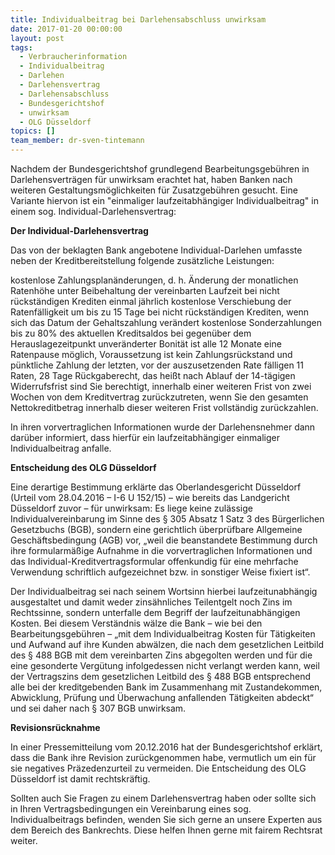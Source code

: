 ```yaml
---
title: Individualbeitrag bei Darlehensabschluss unwirksam
date: 2017-01-20 00:00:00
layout: post
tags:
  - Verbraucherinformation
  - Individualbeitrag
  - Darlehen
  - Darlehensvertrag
  - Darlehensabschluss
  - Bundesgerichtshof
  - unwirksam
  - OLG Düsseldorf
topics: []
team_member: dr-sven-tintemann
---
```



Nachdem der Bundesgerichtshof grundlegend Bearbeitungsgebühren in Darlehensverträgen für unwirksam erachtet hat, haben Banken nach weiteren Gestaltungsmöglichkeiten für Zusatzgebühren gesucht. Eine Variante hiervon ist ein "einmaliger laufzeitabhängiger Individualbeitrag" in einem sog. Individual-Darlehensvertrag:

**Der Individual-Darlehensvertrag**

Das von der beklagten Bank angebotene Individual-Darlehen umfasste neben der Kreditbereitstellung folgende zusätzliche Leistungen:

kostenlose Zahlungsplanänderungen, d. h. Änderung der monatlichen Ratenhöhe unter Beibehaltung der vereinbarten Laufzeit bei nicht rückständigen Krediten einmal jährlich kostenlose Verschiebung der Ratenfälligkeit um bis zu 15 Tage bei nicht rückständigen Krediten, wenn sich das Datum der Gehaltszahlung verändert kostenlose Sonderzahlungen bis zu 80% des aktuellen Kreditsaldos bei gegenüber dem Herauslagezeitpunkt unveränderter Bonität ist alle 12 Monate eine Ratenpause möglich, Voraussetzung ist kein Zahlungsrückstand und pünktliche Zahlung der letzten, vor der auszusetzenden Rate fälligen 11 Raten, 28 Tage Rückgaberecht, das heißt nach Ablauf der 14-tägigen Widerrufsfrist sind Sie berechtigt, innerhalb einer weiteren Frist von zwei Wochen von dem Kreditvertrag zurückzutreten, wenn Sie den gesamten Nettokreditbetrag innerhalb dieser weiteren Frist vollständig zurückzahlen.

In ihren vorvertraglichen Informationen wurde der Darlehensnehmer dann darüber informiert, dass hierfür ein laufzeitabhängiger einmaliger Individualbeitrag anfalle.

**Entscheidung des OLG Düsseldorf**

Eine derartige Bestimmung erklärte das Oberlandesgericht Düsseldorf (Urteil vom 28.04.2016 – I-6 U 152/15) – wie bereits das Landgericht Düsseldorf zuvor – für unwirksam: Es liege keine zulässige Individualvereinbarung im Sinne des § 305 Absatz 1 Satz 3 des Bürgerlichen Gesetzbuchs (BGB), sondern eine gerichtlich überprüfbare Allgemeine Geschäftsbedingung (AGB) vor, „weil die beanstandete Bestimmung durch ihre formularmäßige Aufnahme in die vorvertraglichen Informationen und das Individual-Kreditvertragsformular offenkundig für eine mehrfache Verwendung schriftlich aufgezeichnet bzw. in sonstiger Weise fixiert ist“.

Der Individualbeitrag sei nach seinem Wortsinn hierbei laufzeitunabhängig ausgestaltet und damit weder zinsähnliches Teilentgelt noch Zins im Rechtssinne, sondern unterfalle dem Begriff der laufzeitunabhängigen Kosten. Bei diesem Verständnis wälze die Bank – wie bei den Bearbeitungsgebühren – „mit dem Individualbeitrag Kosten für Tätigkeiten und Aufwand auf ihre Kunden abwälzen, die nach dem gesetzlichen Leitbild des § 488 BGB mit dem vereinbarten Zins abgegolten werden und für die eine gesonderte Vergütung infolgedessen nicht verlangt werden kann, weil der Vertragszins dem gesetzlichen Leitbild des § 488 BGB entsprechend alle bei der kreditgebenden Bank im Zusammenhang mit Zustandekommen, Abwicklung, Prüfung und Überwachung anfallenden Tätigkeiten abdeckt“ und sei daher nach § 307 BGB unwirksam.

**Revisionsrücknahme**

In einer Pressemitteilung vom 20.12.2016 hat der Bundesgerichtshof erklärt, dass die Bank ihre Revision zurückgenommen habe, vermutlich um ein für sie negatives Präzedenzurteil zu vermeiden. Die Entscheidung des OLG Düsseldorf ist damit rechtskräftig.

Sollten auch Sie Fragen zu einem Darlehensvertrag haben oder sollte sich in Ihren Vertragsbedingungen ein Vereinbarung eines sog. Individualbeitrags befinden, wenden Sie sich gerne an unsere Experten aus dem Bereich des Bankrechts. Diese helfen Ihnen gerne mit fairem Rechtsrat weiter.